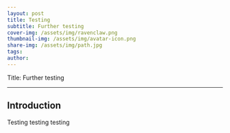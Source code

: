 ```yaml
---
layout: post
title: Testing
subtitle: Further testing
cover-img: /assets/img/ravenclaw.png
thumbnail-img: /assets/img/avatar-icon.png
share-img: /assets/img/path.jpg
tags: 
author: 
---
```


Title: Further testing

---

## Introduction
Testing testing testing